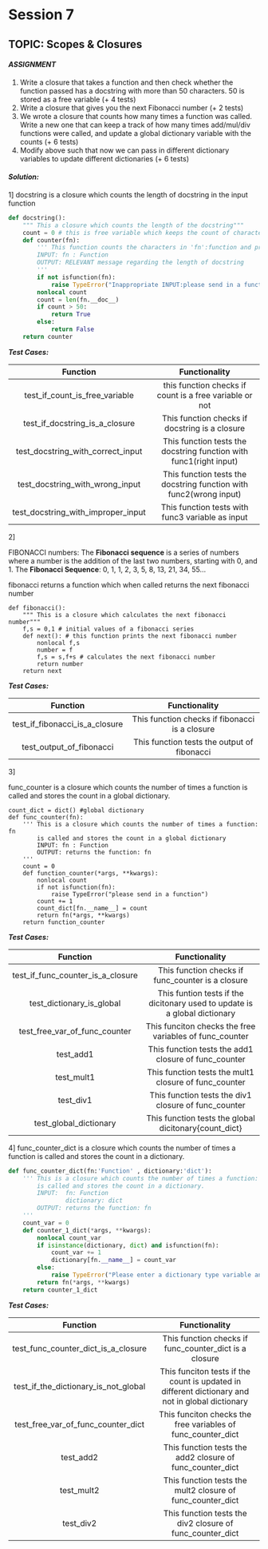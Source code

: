 # Session 7

## TOPIC: Scopes & Closures





#### ***ASSIGNMENT***

1. Write a closure that takes a function and then check whether the function passed has a docstring with more than 50 characters. 50 is stored as a free variable (+ 4 tests) 
2. Write a closure that gives you the next Fibonacci number (+ 2 tests) 
3. We wrote a closure that counts how many times a function was called. Write a new one that can keep a track of how many times add/mul/div functions were called, and update a global dictionary variable with the counts (+ 6 tests) 
4. Modify above such that now we can pass in different dictionary variables to update different dictionaries (+ 6 tests) 





#### ***Solution:***



1]  docstring is a closure which counts the length of docstring in the input function

```python
def docstring():
    """ This a closure which counts the length of the docstring"""
    count = 0 # this is free variable which keeps the count of characters in docstring of the function
    def counter(fn):
        ''' This function counts the characters in 'fn':function and prints relavent message.
        INPUT: fn : Function
        OUTPUT: RELEVANT message regarding the length of docstring
        '''
        if not isfunction(fn):
            raise TypeError("Inappropriate INPUT:please send in a function")
        nonlocal count
        count = len(fn.__doc__)
        if count > 50:
            return True
        else:
            return False
    return counter
```



***Test Cases:***

|              Function              |                        Functionality                         |
| :--------------------------------: | :----------------------------------------------------------: |
|   test_if_count_is_free_variable   |   this function checks if count is a free variable or not    |
|   test_if_docstring_is_a_closure   |        This function checks if docstring is a closure        |
| test_docstring_with_correct_input  | This function tests the docstring function with func1(right input) |
|  test_docstring_with_wrong_input   | This function tests the docstring function with func2(wrong input) |
| test_docstring_with_improper_input |       This function tests with func3 variable as input       |





2]

 FIBONACCI numbers: The **Fibonacci sequence** is a series of numbers where a number is the addition of the last two numbers, starting with 0, and 1. The **Fibonacci Sequence**: 0, 1, 1, 2, 3, 5, 8, 13, 21, 34, 55…

fibonacci returns a function which when called returns the next fibonacci number 

```pyhton
def fibonacci():
    """ This is a closure which calculates the next fibonacci number"""
    f,s = 0,1 # initial values of a fibonacci series
    def next(): # this function prints the next fibonacci number
        nonlocal f,s
        number = f
        f,s = s,f+s # calculates the next fibonacci number
        return number
    return next
```





***Test Cases:***

|            Function            |                 Functionality                  |
| :----------------------------: | :--------------------------------------------: |
| test_if_fibonacci_is_a_closure | This function checks if fibonacci is a closure |
|    test_output_of_fibonacci    |  This function tests the output of fibonacci   |



3]

func_counter is a closure which counts the number of times a function is called and stores the count in a global dictionary.

```
count_dict = dict() #global dictionary
def func_counter(fn):
    ''' This is a closure which counts the number of times a function: fn
        is called and stores the count in a global dictionary
        INPUT: fn : Function
        OUTPUT: returns the function: fn
    '''
    count = 0
    def function_counter(*args, **kwargs):
        nonlocal count
        if not isfunction(fn):
            raise TypeError("please send in a function")
        count += 1
        count_dict[fn.__name__] = count
        return fn(*args, **kwargs)
    return function_counter
```





***Test Cases:***

|             Function              |                        Functionality                         |
| :-------------------------------: | :----------------------------------------------------------: |
| test_if_func_counter_is_a_closure |      This function checks if func_counter is a closure       |
|     test_dictionary_is_global     | This funtion tests if the dicitonary used to update is a global dictionary |
|   test_free_var_of_func_counter   |   This funciton checks the free variables of func_counter    |
|             test_add1             |     This function tests the add1 closure of func_counter     |
|            test_mult1             |    This function tests the mult1 closure of func_counter     |
|             test_div1             |     This function tests the div1 closure of func_counter     |
|      test_global_dictionary       |    This function tests the global dicitonary{count_dict}     |





4] func_counter_dict is a closure which counts the number of times a function is called and stores the count in a dictionary.

```python
def func_counter_dict(fn:'Function' , dictionary:'dict'):
    ''' This is a closure which counts the number of times a function: fn
        is called and stores the count in a dictionary.
        INPUT:  fn: Function
                dictionary: dict
        OUTPUT: returns the function: fn
    '''
    count_var = 0
    def counter_1_dict(*args, **kwargs):
        nonlocal count_var
        if isinstance(dictionary, dict) and isfunction(fn):
            count_var += 1
            dictionary[fn.__name__] = count_var
        else:
            raise TypeError("Please enter a dictionary type variable and send in a function")
        return fn(*args, **kwargs)
    return counter_1_dict
```





***Test Cases:***

|               Function               |                        Functionality                         |
| :----------------------------------: | :----------------------------------------------------------: |
| test_func_counter_dict_is_a_closure  |    This function checks if func_counter_dict is a closure    |
| test_if_the_dictionary_is_not_global | This funciton tests if the count is updated in different dictionary and not in global dictionary |
|  test_free_var_of_func_counter_dict  | This funciton checks the free variables of func_counter_dict |
|              test_add2               |  This function tests the add2 closure of func_counter_dict   |
|              test_mult2              |  This function tests the mult2 closure of func_counter_dict  |
|              test_div2               |  This function tests the div2 closure of func_counter_dict   |





